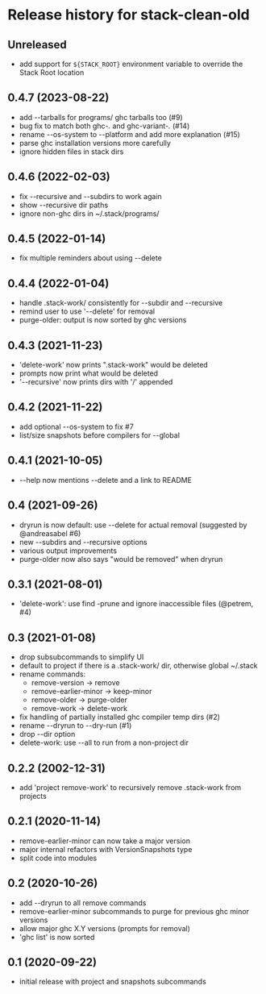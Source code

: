 # Release history for stack-clean-old

## Unreleased
- add support for `${STACK_ROOT}` environment variable to override the Stack
  Root location

## 0.4.7 (2023-08-22)
- add --tarballs for programs/ ghc tarballs too (#9)
- bug fix to match both ghc-*.* and ghc-variant-*.* (#14)
- rename --os-system to --platform and add more explanation (#15)
- parse ghc installation versions more carefully
- ignore hidden files in stack dirs

## 0.4.6 (2022-02-03)
- fix --recursive and --subdirs to work again
- show --recursive dir paths
- ignore non-ghc dirs in ~/.stack/programs/

## 0.4.5 (2022-01-14)
- fix multiple reminders about using --delete

## 0.4.4 (2022-01-04)
- handle .stack-work/ consistently for --subdir and --recursive
- remind user to use '--delete' for removal
- purge-older: output is now sorted by ghc versions

## 0.4.3 (2021-11-23)
- 'delete-work' now prints ".stack-work" would be deleted
- prompts now print what would be deleted
- '--recursive' now prints dirs with '/' appended

## 0.4.2 (2021-11-22)
- add optional --os-system to fix #7
- list/size snapshots before compilers for --global

## 0.4.1 (2021-10-05)
- --help now mentions --delete and a link to README

## 0.4 (2021-09-26)
- dryrun is now default: use --delete for actual removal
  (suggested by @andreasabel #6)
- new --subdirs and --recursive options
- various output improvements
- purge-older now also says "would be removed" when dryrun

## 0.3.1 (2021-08-01)
- 'delete-work': use find -prune and ignore inaccessible files (@petrem, #4)

## 0.3 (2021-01-08)
- drop subsubcommands to simplify UI
- default to project if there is a .stack-work/ dir, otherwise global ~/.stack
- rename commands:
  - remove-version -> remove
  - remove-earlier-minor -> keep-minor
  - remove-older -> purge-older
  - remove-work -> delete-work
- fix handling of partially installed ghc compiler temp dirs (#2)
- rename --dryrun to --dry-run (#1)
- drop --dir option
- delete-work: use --all to run from a non-project dir

## 0.2.2 (2002-12-31)
- add 'project remove-work' to recursively remove .stack-work from projects

## 0.2.1 (2020-11-14)
- remove-earlier-minor can now take a major version
- major internal refactors with VersionSnapshots type
- split code into modules

## 0.2 (2020-10-26)
- add --dryrun to all remove commands
- remove-earlier-minor subcommands to purge for previous ghc minor versions
- allow major ghc X.Y versions (prompts for removal)
- 'ghc list' is now sorted

## 0.1 (2020-09-22)
- initial release with project and snapshots subcommands
